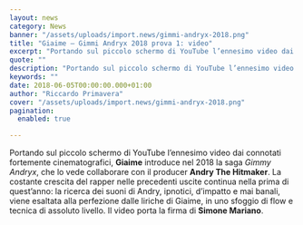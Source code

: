 ```yaml
---
layout: news
category: News
banner: "/assets/uploads/import.news/gimmi-andryx-2018.png"
title: "Giaime – Gimmi Andryx 2018 prova 1: video"
excerpt: "Portando sul piccolo schermo di YouTube l’ennesimo video dai connotati fortemente cinematografici, Giaime introduce nel 2018 la saga Gimmy Andryx, che lo vede collaborare con il producer Andry The Hitmaker. La costante crescita del rapper nelle precedenti uscite continua nella prima di quest’anno: la ricerca dei suoni di Andry, ipnotici, d’impatto e mai banali, viene [&hellip"
quote: ""
description: "Portando sul piccolo schermo di YouTube l’ennesimo video dai connotati fortemente cinematografici, Giaime introduce nel 2018 la saga Gimmy Andryx, che lo vede collaborare con il producer Andry The Hitmaker. La costante crescita del rapper nelle precedenti uscite continua nella prima di quest’anno: la ricerca dei suoni di Andry, ipnotici, d’impatto e mai banali, viene [&hellip"
keywords: ""
date: 2018-06-05T00:00:00.000+01:00
author: "Riccardo Primavera"
cover: "/assets/uploads/import.news/gimmi-andryx-2018.png"
pagination:
  enabled: true

---
```


Portando sul piccolo schermo di YouTube l’ennesimo video dai connotati fortemente cinematografici, **Giaime** introduce nel 2018 la saga _Gimmy Andryx_, che lo vede collaborare con il producer **Andry The Hitmaker**. La costante crescita del rapper nelle precedenti uscite continua nella prima di quest’anno: la ricerca dei suoni di Andry, ipnotici, d’impatto e mai banali, viene esaltata alla perfezione dalle liriche di Giaime, in uno sfoggio di flow e tecnica di assoluto livello. Il video porta la firma di **Simone Mariano**.